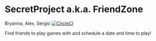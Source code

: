 # SecretProject a.k.a. FriendZone
Bryanna, Alex, Sergio
[![CircleCI](https://circleci.com/gh/APonce24/SecretProject.svg?style=svg)](https://circleci.com/gh/APonce24/SecretProject)

Find friends to play games with and schedule a date and time to play!
